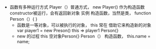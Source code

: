 -   函数有多种运行方式
    Player（）普通方式，
    new Player()  作为构造函数constructor被运行，会有返回新对象 实例
    构造函数，当然是类，
    function Person（）{ }
    -   函数是一等对象，可以被执行的对象，
    this 常在 借助它来构造新的对象
    var piayer1 = new Preson()
    this => player1   Person{}
    -   new 的过程
    this 空对象Person{}
    Person（） 构造函数，
    this.name = name;